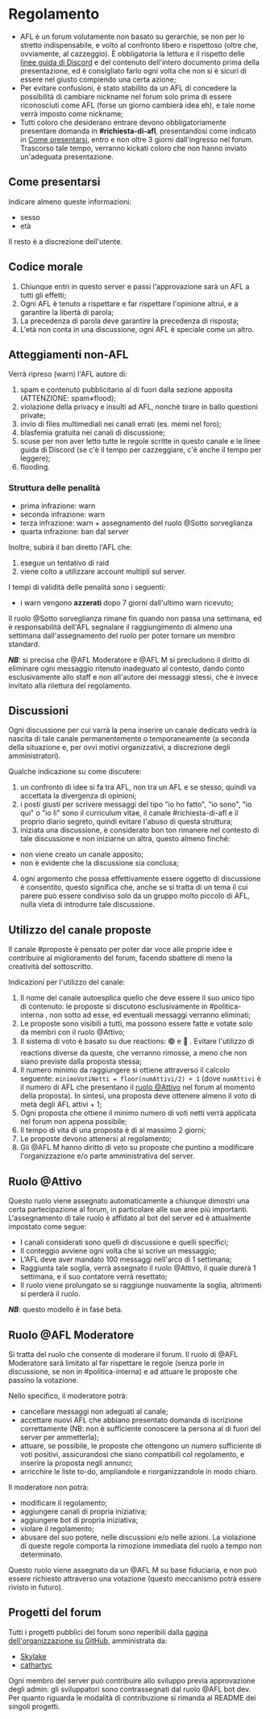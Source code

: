# Regolamento

- AFL è un forum volutamente non basato su gerarchie, se non per lo stretto indispensabile, e volto al confronto libero e rispettoso (oltre che, ovviamente, al cazzeggio). È obbligatoria la lettura e il rispetto delle [linee guida di Discord](https://discordapp.com/guidelines) e del contenuto dell'intero documento prima della presentazione, ed è consigliato farlo ogni volta che non si è sicuri di essere nel giusto compiendo una certa azione;
- Per evitare confusioni, è stato stabilito da un AFL di concedere la possibilità di cambiare nickname nel forum solo prima di essere riconosciuti come AFL (forse un giorno cambierà idea eh), e tale nome verrà imposto come nickname;
- Tutti coloro che desiderano entrare devono obbligatoriamente presentare domanda in **#richiesta-di-afl**, presentandosi come indicato in [Come presentarsi](https://github.com/AFLdiscord/AFL-Rules/blob/main/regole.md#come-presentarsi), entro e non oltre 3 giorni dall'ingresso nel forum. Trascorso tale tempo, verranno kickati coloro che non hanno inviato un'adeguata presentazione.

## Come presentarsi
Indicare almeno queste informazioni:

- sesso
- età

Il resto è a discrezione dell'utente.

## Codice morale
1) Chiunque entri in questo server e passi l'approvazione sarà un AFL a tutti gli effetti;
2) Ogni AFL è tenuto a rispettare e far rispettare l'opinione altrui, e a garantire la libertà di parola;
3) La precedenza di parola deve garantire la precedenza di risposta;
4) L'età non conta in una discussione, ogni AFL è speciale come un altro.

## Atteggiamenti non-AFL
Verrà ripreso (warn) l'AFL autore di:
1) spam e contenuto pubblicitario al di fuori dalla sezione apposita (ATTENZIONE: spam≠flood);
2) violazione della privacy e insulti ad AFL, nonchè tirare in ballo questioni private;
3) invio di files multimediali nei canali errati (es. memi nel foro);
4) blasfemia gratuita nei canali di discussione;
5) scuse per non aver letto tutte le regole scritte in questo canale e le linee guida di Discord (se c'è il tempo per cazzeggiare, c'è anche il tempo per leggere);
6) flooding.

### Struttura delle penalità
- prima infrazione: warn
- seconda infrazione: warn
- terza infrazione: warn + assegnamento del ruolo @Sotto sorveglianza
- quarta infrazione: ban dal server

Inoltre, subirà il ban diretto l'AFL che:
1) esegue un tentativo di raid
2) viene colto a utilizzare account multipli sul server.

I tempi di validità delle penalità sono i seguenti:
- i warn vengono **azzerati** dopo 7 giorni dall'ultimo warn ricevuto;

Il ruolo @Sotto sorveglianza rimane fin quando non passa una settimana, ed è responsabilità dell'AFL segnalare il raggiungimento di almeno una settimana dall'assegnamento del ruolo per poter tornare un membro standard.

***NB***: si precisa che @AFL Moderatore e @AFL M si precludono il diritto di eliminare ogni messaggio ritenuto inadeguato al contesto, dando conto esclusivamente allo staff e non all'autore dei messaggi stessi, che è invece invitato alla rilettura del regolamento.

## Discussioni
Ogni discussione per cui varrà la pena inserire un canale dedicato vedrà la nascita di tale canale permanentemente o temporaneamente (a seconda della situazione e, per ovvi motivi organizzativi, a discrezione degli amministratori).

Qualche indicazione su come discutere:
1) un confronto di idee si fa tra AFL, non tra un AFL e se stesso, quindi va accettata la divergenza di opinioni;
2) i posti giusti per scrivere messaggi del tipo "io ho fatto", "io sono", "io qui" o "io lì" sono il curriculum vitae, il canale #richiesta-di-afl e il proprio diario segreto, quindi evitare l'abuso di questa struttura;
3) iniziata una discussione, è considerato bon ton rimanere nel contesto di tale discussione e non iniziarne un altra, questo almeno finché:
- non viene creato un canale apposito;
- non è evidente che la discussione sia conclusa;
4) ogni argomento che possa effettivamente essere oggetto di discussione è consentito, questo significa che, anche se si tratta di un tema il cui parere può essere condiviso solo da un gruppo molto piccolo di AFL, nulla vieta di introdurre tale discussione.

## Utilizzo del canale proposte
Il canale #proposte è pensato per poter dar voce alle proprie idee e contribuire al miglioramento del forum, facendo sbattere di meno la creatività del sottoscritto.

Indicazioni per l'utilizzo del canale:

1) Il nome del canale autoesplica quello che deve essere il suo unico tipo di contenuto: le proposte si discutono esclusivamente in #politica-interna , non sotto ad esse, ed eventuali messaggi verranno eliminati;
2) Le proposte sono visibili a tutti, ma possono essere fatte e votate solo da membri con il ruolo @Attivo;
3) Il sistema di voto è basato su due reactions: :green_circle:  e  :red_circle: .  Evitare l'utilizzo di reactions diverse da queste, che verranno rimosse, a meno che non siano previste dalla proposta stessa;
4) Il numero minimo da raggiungere si ottiene attraverso il calcolo seguente:
`minimoVotiNetti = floor(numAttivi/2) + 1`
(dove `numAttivi` è il numero di AFL che presentano il [ruolo @Attivo](https://github.com/AFLdiscord/AFL-Rules/blob/main/regole.md#ruolo-attivo) nel forum al momento della proposta). In sintesi, una proposta deve ottenere almeno il voto di metà degli AFL attivi + 1;
5) Ogni proposta che ottiene il minimo numero di voti netti verrà applicata nel forum non appena possibile;
6) Il tempo di vita di una proposta è di al massimo 2 giorni;
7) Le proposte devono attenersi al regolamento;
8) Gli @AFL M hanno diritto di veto su proposte che puntino a modificare l'organizzazione e/o parte amministrativa del server.

## Ruolo @Attivo
Questo ruolo viene assegnato automaticamente a chiunque dimostri una certa partecipazione al forum, in particolare alle sue aree più importanti.
L'assegnamento di tale ruolo è affidato al bot del server ed è attualmente impostato come segue:
- I canali considerati sono quelli di discussione e quelli specifici;
- Il conteggio avviene ogni volta che si scrive un messaggio;
- L'AFL deve aver mandato 100 messaggi nell'arco di 1 settimana;
- Raggiunta tale soglia, verrà assegnato il ruolo @Attivo, il quale durerà 1 settimana, e il suo contatore verrà resettato;
- Il ruolo viene prolungato se si raggiunge nuovamente la soglia, altrimenti si perderà il ruolo.

***NB***: questo modello è in fase beta.

## Ruolo @AFL Moderatore
Si tratta del ruolo che consente di moderare il forum.
Il ruolo di @AFL Moderatore  sarà limitato al far rispettare le regole (senza porle in discussione, se non in #politica-interna) e ad attuare le proposte che passino la votazione.

Nello specifico, il moderatore potrà:
- cancellare messaggi non adeguati al canale;
- accettare nuovi AFL che abbiano presentato domanda di iscrizione correttamente (NB: non è sufficiente conoscere la persona al di fuori del server per ammetterla);
- attuare, se possibile, le proposte che ottengono un numero sufficiente di voti positivi, assicurandosi che siano compatibili col regolamento, e inserire la proposta negli annunci;
- arricchire le liste to-do, ampliandole e riorganizzandole in modo chiaro.

Il moderatore non potrà:
- modificare il regolamento;
- aggiungere canali di propria iniziativa;
- aggiungere bot di propria iniziativa;
- violare il regolamento;
- abusare del suo potere, nelle discussioni e/o nelle azioni.
La violazione di queste regole comporta la rimozione immediata del ruolo a tempo non determinato.

Questo ruolo viene assegnato da un @AFL M su base fiduciaria, e non può essere richiesto attraverso una votazione (questo meccanismo potrà essere rivisto in futuro).

## Progetti del forum
Tutti i progetti pubblici del forum sono reperibili dalla [pagina dell'organizzazione su GitHub](https://github.com/AFLdiscord), amministrata da:
- [Skylake](https://github.com/Skylake-dev)
- [cathartyc](https://github.com/cathartyc)

Ogni membro del server può contribuire allo sviluppo previa approvazione degli admin: gli sviluppatori sono contrassegnati dal ruolo @AFL bot dev.
Per quanto riguarda le modalità di contribuzione si rimanda al README dei singoli progetti.
